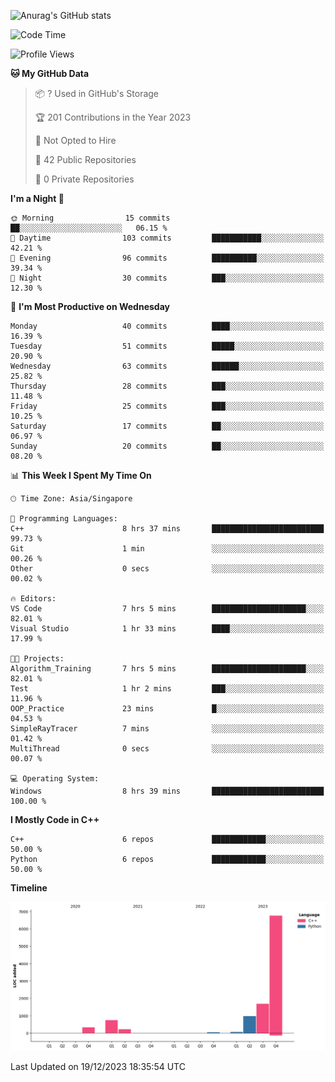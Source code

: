 ![Anurag's GitHub stats](https://github-readme-stats.vercel.app/api?username=OnePointFive99&show_icons=true&theme=transparent)

<!--START_SECTION:waka-->
![Code Time](http://img.shields.io/badge/Code%20Time-66%20hrs%2054%20mins-blue)

![Profile Views](http://img.shields.io/badge/Profile%20Views-9-blue)

**🐱 My GitHub Data** 

> 📦 ? Used in GitHub's Storage 
 > 
> 🏆 201 Contributions in the Year 2023
 > 
> 🚫 Not Opted to Hire
 > 
> 📜 42 Public Repositories 
 > 
> 🔑 0 Private Repositories 
 > 
**I'm a Night 🦉** 

```text
🌞 Morning                15 commits          ██░░░░░░░░░░░░░░░░░░░░░░░   06.15 % 
🌆 Daytime                103 commits         ███████████░░░░░░░░░░░░░░   42.21 % 
🌃 Evening                96 commits          ██████████░░░░░░░░░░░░░░░   39.34 % 
🌙 Night                  30 commits          ███░░░░░░░░░░░░░░░░░░░░░░   12.30 % 
```
📅 **I'm Most Productive on Wednesday** 

```text
Monday                   40 commits          ████░░░░░░░░░░░░░░░░░░░░░   16.39 % 
Tuesday                  51 commits          █████░░░░░░░░░░░░░░░░░░░░   20.90 % 
Wednesday                63 commits          ██████░░░░░░░░░░░░░░░░░░░   25.82 % 
Thursday                 28 commits          ███░░░░░░░░░░░░░░░░░░░░░░   11.48 % 
Friday                   25 commits          ███░░░░░░░░░░░░░░░░░░░░░░   10.25 % 
Saturday                 17 commits          ██░░░░░░░░░░░░░░░░░░░░░░░   06.97 % 
Sunday                   20 commits          ██░░░░░░░░░░░░░░░░░░░░░░░   08.20 % 
```


📊 **This Week I Spent My Time On** 

```text
🕑︎ Time Zone: Asia/Singapore

💬 Programming Languages: 
C++                      8 hrs 37 mins       █████████████████████████   99.73 % 
Git                      1 min               ░░░░░░░░░░░░░░░░░░░░░░░░░   00.26 % 
Other                    0 secs              ░░░░░░░░░░░░░░░░░░░░░░░░░   00.02 % 

🔥 Editors: 
VS Code                  7 hrs 5 mins        █████████████████████░░░░   82.01 % 
Visual Studio            1 hr 33 mins        ████░░░░░░░░░░░░░░░░░░░░░   17.99 % 

🐱‍💻 Projects: 
Algorithm_Training       7 hrs 5 mins        █████████████████████░░░░   82.01 % 
Test                     1 hr 2 mins         ███░░░░░░░░░░░░░░░░░░░░░░   11.96 % 
OOP_Practice             23 mins             █░░░░░░░░░░░░░░░░░░░░░░░░   04.53 % 
SimpleRayTracer          7 mins              ░░░░░░░░░░░░░░░░░░░░░░░░░   01.42 % 
MultiThread              0 secs              ░░░░░░░░░░░░░░░░░░░░░░░░░   00.07 % 

💻 Operating System: 
Windows                  8 hrs 39 mins       █████████████████████████   100.00 % 
```

**I Mostly Code in C++** 

```text
C++                      6 repos             ████████████░░░░░░░░░░░░░   50.00 % 
Python                   6 repos             ████████████░░░░░░░░░░░░░   50.00 % 
```



**Timeline**

![Lines of Code chart](https://raw.githubusercontent.com/OnePointFive99/OnePointFive99/main/assets/bar_graph.png)


 Last Updated on 19/12/2023 18:35:54 UTC
<!--END_SECTION:waka-->

  
